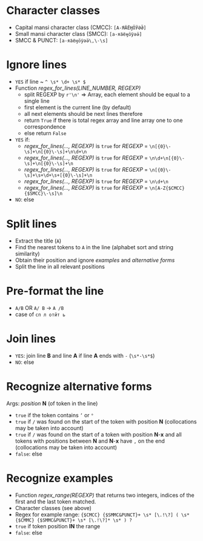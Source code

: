 # Character classes
- Capital mansi character class (CMCC): `[А-ЯӒЁӇӦӰӘӚ]`
- Small mansi character class (SMCC): `[а-яӓёӈӧӱәӛ]`
- SMCC & PUNCT: `[а-яӓёӈӧӱәӛ\,\-\s]`

# Ignore lines
- `YES` if line ~ `^ \s* \d+ \s* $`
- Function *regex_for_lines(LINE_NUMBER, REGEXP)*
  - split REGEXP by `r'\n'` => Array, each element should be equal to a single line
  - first element is the current line (by default)
  - all next elements should be next lines therefore
  - return `True` if there is total regex array and line array one to one correspondence
  - else return `False`
- `YES` if:
  - *regex_for_lines(..., REGEXP)* is `true` for *REGEXP* = `\n[{0}\-\s]+\n[{0}\-\s]+\n\d+\n`
  - *regex_for_lines(..., REGEXP)* is `true` for *REGEXP* = `\n\d+\n[{0}\-\s]+\n[{0}\-\s]+\n`
  - *regex_for_lines(..., REGEXP)* is `true` for *REGEXP* = `\n[{0}\-\s]+\s+\d+\s+[{0}\-\s]+\n`
  - *regex_for_lines(..., REGEXP)* is `true` for *REGEXP* = `\n\d+\n`
  - *regex_for_lines(..., REGEXP)* is `true` for *REGEXP* = `\n[A-Z{$CMCC}{$SMCC}\-\s]\n`
- `NO`: else

# Split lines
- Extract the title (`A`)
- Find the nearest tokens to `A` in the line (alphabet sort and string similarity)
- Obtain their position and ignore *examples* and *alternative forms*
- Split the line in all relevant positions

# Pre-format the line
- `A/B` OR `A/ B` -> `A /B`
- case of `сп л отйт ь`

# Join lines
- `YES`: join line **B** and line **A** if line **A** ends with `-` (`\s*-\s*$`)
- `NO`: else


# Recognize alternative forms
Args: *position* **N** (of token in the line)
- `true` if the token contains `’` or `°`
- `true` if `/` was found on the start of the token with position **N** (collocations may be taken into account)
- `true` if `/` was found on the start of a token with position **N**-**x** and all tokens with positions between **N** and **N**-**x** have `,` on the end (collocations may be taken into account)
- `false`: else

# Recognize examples
- Function *regex_range(REGEXP)* that returns two integers, indices of the first and the last token matched.
- Character classes (see above)
- Regex for example range: `{$CMCC} {$SMMC&PUNCT}+ \s* [\.!\?] ( \s* {$CMMC} {$SMMC&PUNCT}+ \s* [\.!\?]* \s* ) ?`
- `true` if token position **IN** the range
- `false`: else
